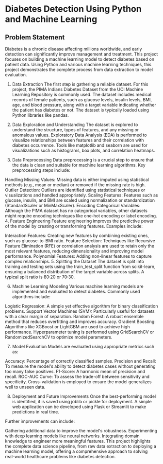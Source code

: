 # Diabetes Detection Using Python and Machine Learning
## Problem Statement
Diabetes is a chronic disease affecting millions worldwide, and early detection can significantly improve management and treatment. This project focuses on building a machine learning model to detect diabetes based on patient data. Using Python and various machine learning techniques, this project demonstrates the complete process from data extraction to model evaluation.

1. Data Extraction
The first step is gathering a reliable dataset. For this project, the PIMA Indians Diabetes Dataset from the UCI Machine Learning Repository is commonly used. The dataset includes medical records of female patients, such as glucose levels, insulin levels, BMI, age, and blood pressure, along with a target variable indicating whether the patient has diabetes or not. The dataset is typically loaded using Python libraries like pandas.

2. Data Exploration and Understanding
The dataset is explored to understand the structure, types of features, and any missing or anomalous values.
Exploratory Data Analysis (EDA) is performed to visualize relationships between features and their correlation with diabetes occurrence. Tools like matplotlib and seaborn are used for visualizations such as histograms, box plots, and correlation heatmaps.
3. Data Preprocessing
Data preprocessing is a crucial step to ensure that the data is clean and suitable for machine learning algorithms. Key preprocessing steps include:

Handling Missing Values: Missing data is either imputed using statistical methods (e.g., mean or median) or removed if the missing rate is high.
Outlier Detection: Outliers are identified using statistical techniques or visualizations and handled appropriately.
Scaling Features: Features such as glucose, insulin, and BMI are scaled using normalization or standardization (StandardScaler or MinMaxScaler).
Encoding Categorical Variables: Although the PIMA dataset has no categorical variables, other datasets might require encoding techniques like one-hot encoding or label encoding.
4. Feature Engineering
Feature engineering improves the predictive power of the model by creating or transforming features. Examples include:

Interaction Features: Creating new features by combining existing ones, such as glucose-to-BMI ratio.
Feature Selection: Techniques like Recursive Feature Elimination (RFE) or correlation analysis are used to retain only the most relevant features, reducing dimensionality and improving model performance.
Polynomial Features: Adding non-linear features to capture complex relationships.
5. Splitting the Dataset
The dataset is split into training and testing sets using the train_test_split function from scikit-learn, ensuring a balanced distribution of the target variable across splits. A typical split ratio is 80:20 or 70:30.

6. Machine Learning Modeling
Various machine learning models are implemented and evaluated to detect diabetes. Commonly used algorithms include:

Logistic Regression: A simple yet effective algorithm for binary classification problems.
Support Vector Machines (SVM): Particularly useful for datasets with a clear margin of separation.
Random Forest: A robust ensemble method that reduces overfitting and improves accuracy.
Gradient Boosting: Algorithms like XGBoost or LightGBM are used to achieve high performance.
Hyperparameter tuning is performed using GridSearchCV or RandomizedSearchCV to optimize model parameters.

7. Model Evaluation
Models are evaluated using appropriate metrics such as:

Accuracy: Percentage of correctly classified samples.
Precision and Recall: To measure the model's ability to detect diabetes cases without generating too many false positives.
F1-Score: A harmonic mean of precision and recall.
ROC-AUC Curve: To assess the trade-off between sensitivity and specificity.
Cross-validation is employed to ensure the model generalizes well to unseen data.

8. Deployment and Future Improvements
Once the best-performing model is identified, it is saved using joblib or pickle for deployment. A simple web application can be developed using Flask or Streamlit to make predictions in real time.

Further improvements can include:

Gathering additional data to improve the model's robustness.
Experimenting with deep learning models like neural networks.
Integrating domain knowledge to engineer more meaningful features.
This project highlights the complete data science pipeline, from raw data extraction to deploying a machine learning model, offering a comprehensive approach to solving real-world healthcare problems like diabetes detection.

